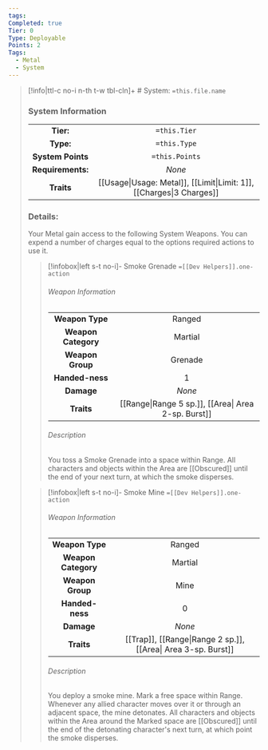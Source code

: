 ```yaml
---
tags: 
Completed: true
Tier: 0
Type: Deployable
Points: 2
Tags:
  - Metal
  - System
---
```

> [!info|ttl-c no-i n-th t-w tbl-cln]+ # System: `=this.file.name`
> ### System Information
>|||
> |:---:|:---:|
> |**Tier:** | `=this.Tier`  |
> | **Type:** | `=this.Type`  |
> |**System Points**|`=this.Points`|
> | **Requirements:** | *None* |
> |**Traits**| [[Usage\|Usage: Metal]], [[Limit\|Limit: 1]], [[Charges\|3 Charges]]|
> ### Details:
> Your Metal gain access to the following System Weapons. You can expend a number of charges equal to the options required actions to use it.
> 
>>[!infobox|left s-t no-i]- Smoke Grenade `=[[Dev Helpers]].one-action`
>> ###### Weapon Information
>>|                     |     |
>>|:-------------------:|:---:|
>>|   **Weapon Type**   |  Ranged   |
>>| **Weapon Category** | Martial    |
>>|  **Weapon Group**   | Grenade    |
>>|   **Handed-ness**   | 1    |
>>|     **Damage**      | *None*    |
>>|     **Traits**      | [[Range\|Range 5 sp.]],  [[Area\| Area 2-sp. Burst]]|
>> ###### *Description*
>> You toss a Smoke Grenade into a space within Range. All characters and objects within the Area are [[Obscured]] until the end of your next turn, at which the smoke disperses.
>
>>[!infobox|left s-t no-i]- Smoke Mine `=[[Dev Helpers]].one-action`
>> ###### Weapon Information
>>|                     |     |
>>|:-------------------:|:---:|
>>|   **Weapon Type**   |  Ranged   |
>>| **Weapon Category** |  Martial   |
>>|  **Weapon Group**   | Mine    |
>>|   **Handed-ness**   |  0   |
>>|     **Damage**      | *None*    |
>>|     **Traits**      | [[Trap]], [[Range\|Range 2 sp.]],  [[Area\| Area 3-sp. Burst]]|
>> ###### *Description*
>> You deploy a smoke mine. Mark a free space within Range. Whenever any allied character moves over it or through an adjacent space, the mine detonates. All characters and objects within the Area around the Marked space are [[Obscured]] until the end of the detonating character's next turn, at which point the smoke disperses.